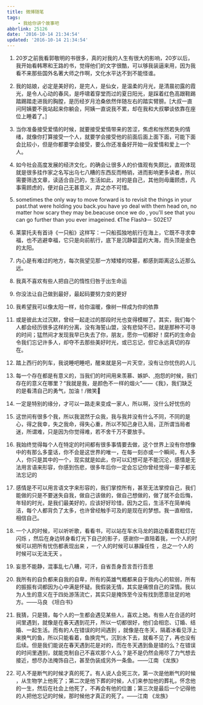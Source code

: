 ```yaml
---
title: 微博随笔
tags: 
    - 我给你讲个故事吧
abbrlink: 25126
date: '2016-10-14 21:34:54'
updated: '2016-10-14 21:34:54'
---
```



1. 20岁之前我看郭敬明的书很多，真的对我的人生有很大的影响，20岁以后，我开始看韩寒和王路的书，觉得他们的文字很酷，可以够我装逼来用，因为我看不来那些国外名著大师之作啊，文化水平达不到不能怪谁。

2. 我的姑娘，必定是美好的，是完人，是仙女，是温柔的月光，是清晨初露的霞光，是令人心动的春风，是呼啸着穿堂而过的夏日阳光，是踩着红色高跟鞋踢踏踢踏走进我的胸膛，是历经岁月沧桑依然伴随左右的踏实臂膀。[大叔一直问阿姨要不我站起来你躺会，阿姨一直说我不累，却在我和大叔攀谈依靠在座位上睡着了。]

3. 当你准备接受爱情的时候，就要接受爱情带来的苦涩，焦虑和怅然若失的情绪，就像你打算接受一个人，就要学会接受他的前面后面上面下面，可能下面会比较小，但是你都要学会接受，要么你还准备好开始一段爱情和爱上一个人。

4. 如今社会高度发展的经济文化，的确会让很多人的价值观有失颇比，直观体现就是很多挂作家之名写出乌七八糟的东西反而畅销，进而影响更多读者，所以需要筛选文章，读适合自己的，生活如此，对的是自己，其他则毋庸顾虑，凡事需顾虑的，便对自己无甚意义，弃之亦不可惜。

5. sometimes the only way to move forward is to revisit the things in your past.that were holding you back.you have yo deal with them head on, no matter how scary they may be.beacuse once we do , you'll see that you can go further than you ever imageined. 《The Flash》－ S02E17

6. 莱蒙托夫有首诗《一只船》这样写：一只船孤独地航行在海上，它既不寻求幸福，也不逃避幸福，它只是向前航行，底下是沉静碧蓝的大海，而头顶是金色的太阳。

7. 内心是有难过的地方，每次我望见那一方矮矮的坟墓，都感到距离这么近那么远。

8. 我真不喜欢有些人把自己的惰性归咎于出生命运

9. 你没法让自己做到最好，最起码要努力变的更好

10. 我希望我可以像太阳一样，给你温暖，像树一样成为你的依靠

11. 或是彼此太过沉默，曾经一起走过的那段时光也变得模糊了。其实，我们每个人都会经历很多这样的分离，没有海誓山盟，没有悲恸不已，就是那种不可寻的时间；猛然间才发现我早已失去了你，朋友，愿你一切都好！腐朽的生命会令我们忘记许多人，却夺不去那些美好时光，或已忘记，但它永远真切的存在。

12. 踏上西行的列车，我说睡吧睡吧，醒来就是另一片天空，没有让你忧伤的人儿

13. 每一个存在都是有意义的，当我们的时间用来羡慕、嫉妒、,抱怨的时候，我们存在的意义在哪里？“我就是我，是颜色不一样的烟火”——《我》，我们缺乏的是看清自己的勇气，加油！/微笑

14. 一定是特别的缘分，才可以一路走来变成一家人，所以啊，没什么好忧伤的

15. 这世间有很多个我，所以我泯然于众我，我与我并没有什么不同，不同的是心，得之我幸，失之我命，得失心重，所以不知己身已入局，正所谓当局者迷，所谓难，只是因为你觉得难，若不舍千万不要放手。

16. 我始终觉得每个人在特定的时间都有很多事情要去做，这个世界上没有你想像中的有那么多童话，你不会是这世界的唯一，在每一刻亦或一个瞬间，有人多人，你只是其中的一个，现实就是如此，你可以幻想可是不能沉沦，感情是无法用言语来形容，你感到伤悲，很多年后你一定会忘记你曾经觉得一辈子都无法忘记的

17. 感情是不可以用言语文字来形容的，我们掌控所有，甚至无法掌控自己，我们能做的只是不要迷失自我，做自己该做的，做自己想做的，做了就不会后悔，年轻的时光，是我们最美好的，应该好好珍惜，因为之后，生活不在简单纯洁，每个人都背负了太多，也许曾经触手可及的是现在的梦想。我一直相信，相信自己。

18. 一个人的时候，可以听听歌，看看书，可以站在车水马龙的路边看着霓虹灯在闪烁 ，然后在身边转身看灯光下自己的影子，感谢你一直陪着我，一个人的时候可以把所有忧伤都表现出来 ，一个人的时候可以暴躁任性 ，总之一个人的时候可以无法无天 。

19. 妄思不能静，混事乱七八糟，可汗，自省吾身吾言吾行吾思

20. 我所有的自负都来自我的自卑，所有的英雄气概都来自于我内心的软弱，所有的振振有词都因为心中满是怀疑。我假装无情，其实是痛恨自己的深情。我以为人生的意义在于四处游荡流亡，其实只是掩饰至今没有找到愿意驻足的地方。——马良 《坦白书》

21. 我猜，只是猜，每个人的一生都会遇见某些人，喜欢上她。有些人在合适的时间里遇到，就像是在春天遇到花开，所以一切都很好，他们会相恋、订婚、结婚、一起生活。而有的人在错误的时间遇到 ，就像是在冬天，隔着冰看见浮上来换气的鱼，所以只能看着，鱼换完气，沉到水下去，就看不见了，再也没有后续。但是我们能说在春天遇到花是对的，而在冬天遇到鱼是错的么？在错误的时间里遇到，就能克制自己不喜欢那个人么？是不是仍然会用尽了力气想去接近，想尽办法掩饰自己，甚至伪装成另外一条鱼。——江南 《龙族》​

22. 可人不是断气的时候才真的死了。有人说人会死三次，第一次是他断气的时候 ，从生物学上他死了；第二次是他下葬的时候，人们来参加他的葬礼，怀念他的一生，然后在社会上他死了，不再会有他的位置；第三次是最后一个记得他的人把他忘记的时候，那时候他才真正的死了。——江南 《龙族》
